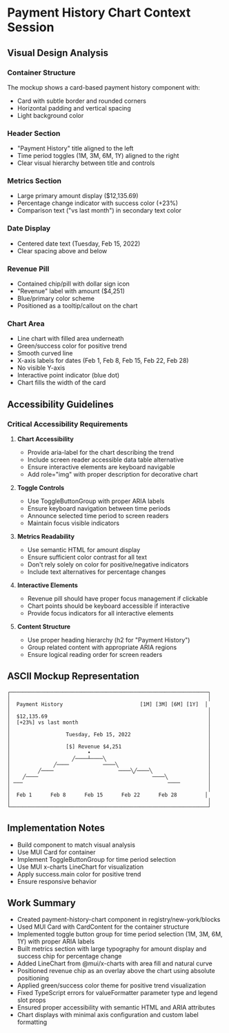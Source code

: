 # Payment History Chart Context Session

## Visual Design Analysis

### Container Structure
The mockup shows a card-based payment history component with:
- Card with subtle border and rounded corners
- Horizontal padding and vertical spacing
- Light background color

### Header Section
- "Payment History" title aligned to the left
- Time period toggles (1M, 3M, 6M, 1Y) aligned to the right
- Clear visual hierarchy between title and controls

### Metrics Section
- Large primary amount display ($12,135.69)
- Percentage change indicator with success color (+23%)
- Comparison text ("vs last month") in secondary text color

### Date Display
- Centered date text (Tuesday, Feb 15, 2022)
- Clear spacing above and below

### Revenue Pill
- Contained chip/pill with dollar sign icon
- "Revenue" label with amount ($4,251)
- Blue/primary color scheme
- Positioned as a tooltip/callout on the chart

### Chart Area
- Line chart with filled area underneath
- Green/success color for positive trend
- Smooth curved line
- X-axis labels for dates (Feb 1, Feb 8, Feb 15, Feb 22, Feb 28)
- No visible Y-axis
- Interactive point indicator (blue dot)
- Chart fills the width of the card

## Accessibility Guidelines

### Critical Accessibility Requirements

1. **Chart Accessibility**
   - Provide aria-label for the chart describing the trend
   - Include screen reader accessible data table alternative
   - Ensure interactive elements are keyboard navigable
   - Add role="img" with proper description for decorative chart

2. **Toggle Controls**
   - Use ToggleButtonGroup with proper ARIA labels
   - Ensure keyboard navigation between time periods
   - Announce selected time period to screen readers
   - Maintain focus visible indicators

3. **Metrics Readability**
   - Use semantic HTML for amount display
   - Ensure sufficient color contrast for all text
   - Don't rely solely on color for positive/negative indicators
   - Include text alternatives for percentage changes

4. **Interactive Elements**
   - Revenue pill should have proper focus management if clickable
   - Chart points should be keyboard accessible if interactive
   - Provide focus indicators for all interactive elements

5. **Content Structure**
   - Use proper heading hierarchy (h2 for "Payment History")
   - Group related content with appropriate ARIA regions
   - Ensure logical reading order for screen readers

## ASCII Mockup Representation

```
┌────────────────────────────────────────────────────────────────┐
│                                                                │
│  Payment History                         [1M] [3M] [6M] [1Y]  │
│                                                                │
│  $12,135.69                                                    │
│  [+23%] vs last month                                          │
│                                                                │
│                  Tuesday, Feb 15, 2022                         │
│                                                                │
│                  [$] Revenue $4,251                            │
│                         •                                      │
│                    ╱────┴────╲                                 │
│              ╱────           ────╲                             │
│         ╱────                     ────╲╱────╲                  │
│    ╱────                                     ────╲             │
│ ───                                               ────         │
│                                                                │
│  Feb 1      Feb 8      Feb 15      Feb 22      Feb 28         │
│                                                                │
└────────────────────────────────────────────────────────────────┘
```

## Implementation Notes

- Build component to match visual analysis
- Use MUI Card for container
- Implement ToggleButtonGroup for time period selection
- Use MUI x-charts LineChart for visualization
- Apply success.main color for positive trend
- Ensure responsive behavior

## Work Summary

- Created payment-history-chart component in registry/new-york/blocks
- Used MUI Card with CardContent for the container structure
- Implemented toggle button group for time period selection (1M, 3M, 6M, 1Y) with proper ARIA labels
- Built metrics section with large typography for amount display and success chip for percentage change
- Added LineChart from @mui/x-charts with area fill and natural curve
- Positioned revenue chip as an overlay above the chart using absolute positioning
- Applied green/success color theme for positive trend visualization
- Fixed TypeScript errors for valueFormatter parameter type and legend slot props
- Ensured proper accessibility with semantic HTML and ARIA attributes
- Chart displays with minimal axis configuration and custom label formatting